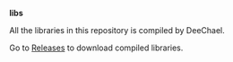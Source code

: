 **libs**

All the libraries in this repository is compiled by DeeChael.

Go to [Releases](https://github.com/mpv-ohos/libs/releases/tag/libraries) to download compiled libraries.
